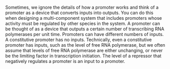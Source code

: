 Sometimes, we ignore the details of how a promoter works and think of a promoter as a device that converts inputs into outputs. You can do this when designing a multi-component system that includes promoters whose activity must be regulated by other species in the system. A promoter can be thought of as a device that outputs a certain number of transcribing RNA polymerases per unit time. Promoters can have different numbers of inputs. A constitutive promoter has no inputs. Technically, even a constitutive promoter has inputs, such as the level of free RNA polymerase, but we often assume that levels of free RNA polymerase are either unchanging, or never be the limiting factor in transcription initiation. The level of a repressor that negatively regulates a promoter is an input to a promoter.
